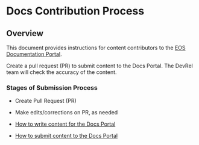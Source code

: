 # Docs Contribution Process

## Overview
This document provides instructions for content contributors to the [EOS Documentation Portal](https://docs.eosnetwork.com).

Create a pull request (PR) to submit content to the Docs Portal. The DevRel team will check the accuracy of the content.

### Stages of Submission Process

* Create Pull Request (PR)

* Make edits/corrections on PR, as needed 
* [How to write content for the Docs Portal](/processes/how-to-write-content-for-the-Docs-portal.md) 

* [How to submit content to the Docs Portal](processes/how-to-submit-content-to-the-docs-portal.md) 



